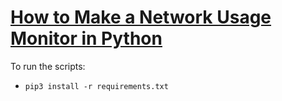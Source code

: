 # [How to Make a Network Usage Monitor in Python](https://www.thepythoncode.com/article/make-a-network-usage-monitor-in-python)
To run the scripts:
- `pip3 install -r requirements.txt`